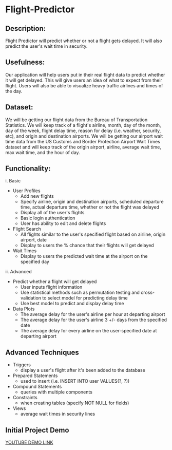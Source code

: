 # Flight-Predictor

## Description:

Flight Predictor will predict whether or not a flight gets delayed. It will also predict the user's wait time in security.

## Usefulness:

Our application will help users put in their real flight data to predict whether it will get delayed. This will give users an idea of what to expect from their flight. Users will also be able to visualize heavy traffic airlines and times of the day. 

## Dataset:

We will be getting our flight data from the Bureau of Transportation Statistics. We will keep track of a flight's airline, month, day of the month, day of the week, flight delay time, reason for delay (i.e. weather, security, etc), and origin and destination airports. We will be getting our airport wait time data from the US Customs and Border Protection Airport Wait Times dataset and will keep track of the origin airport, airline, average wait time, max wait time, and the hour of day.

## Functionality:

i. Basic

- User Profiles
  - Add new flights
  - Specify airline, origin and destination airports, scheduled departure time, actual departure time, whether or not the flight was delayed
  - Display all of the user's flights 
  - Basic login authentication
  - User has ability to edit and delete flights 
- Flight Search
  - All flights similar to the user's specified flight based on airline, origin airport, date
  - Display to users the % chance that their flights will get delayed
- Wait Times
  - Display to users the predicted wait time at the airport on the specified day

ii. Advanced

- Predict whether a flight will get delayed
  - User inputs flight information
  - Use statistical methods such as permutation testing and cross-validation to select model for predicting delay time
  - Use best model to predict and display delay time
- Data Plots
  - The average delay for the user's airline per hour at departing airport
  - The average delay for the user's airline 3 +/- days from the specified date
  - The average delay for every airline on the user-specified date at departing airport

## Advanced Techniques

- Triggers
  - display a user's flight after it's been added to the database
- Prepared Statements
  - used to insert (i.e. INSERT INTO user VALUES(?, ?))
- Compound Statements
  - queries with multiple components
- Constraints
  - when creating tables (specify NOT NULL for fields)
- Views
  - average wait times in security lines
  

## Initial Project Demo

[YOUTUBE DEMO LINK](https://www.youtube.com/watch?v=afA4FcrephM&feature=youtu.be)
